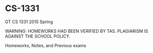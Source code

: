 # CS-1331
GT CS 1331 2015 Spring

WARNING: HOMEWORKS HAD BEEN VERIFIED BY TAS. PLAGIARISM IS AGAINST THE SCHOOL POLICY.

Homeworks, Notes, and Previous exams
